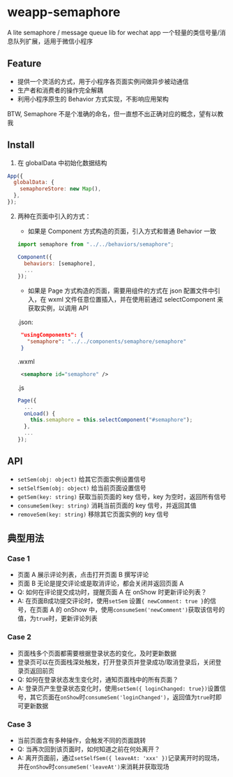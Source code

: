 # weapp-semaphore

A lite semaphore / message queue lib for wechat app
一个轻量的类信号量/消息队列扩展，适用于微信小程序

## Feature

* 提供一个灵活的方式，用于小程序各页面实例间做异步被动通信
* 生产者和消费者的操作完全解耦
* 利用小程序原生的 Behavior 方式实现，不影响应用架构

BTW, Semaphore 不是个准确的命名，但一直想不出正确对应的概念，望有以教我

## Install

1. 在 globalData 中初始化数据结构

```javascript
App({
  globalData: {
    semaphoreStore: new Map(),
  },
});
```

2. 两种在页面中引入的方式：

   * 如果是 Component 方式构造的页面，引入方式和普通 Behavior 一致

   ```javascript
   import semaphore from "../../behaviors/semaphore";

   Component({
     behaviors: [semaphore],
     ...
   });
   ```

   * 如果是 Page 方式构造的页面，需要用组件的方式在 json 配置文件中引入，在 wxml 文件任意位置插入，并在使用前通过 selectComponent 来获取实例，以调用 API

   .json:

   ```json
    "usingComponents": {
      "semaphore": "../../components/semaphore/semaphore"
    }
   ```

   .wxml

   ```xml
    <semaphore id="semaphore" />
   ```

   .js

   ```javascript
   Page({
     ...
     onLoad() {
       this.semaphore = this.selectComponent("#semaphore");
     },
     ...
   });
   ```

## API

* `setSem(obj: object)` 给其它页面实例设置信号
* `setSelfSem(obj: object)` 给当前页面设置信号
* `getSem(key: string)` 获取当前页面的 key 信号，key 为空时，返回所有信号
* `consumeSem(key: string)` 消耗当前页面的 key 信号，并返回其值
* `removeSem(key: string)` 移除其它页面实例的 key 信号

## 典型用法

### Case 1

* 页面 A 展示评论列表，点击打开页面 B 撰写评论
* 页面 B 无论是提交评论或是取消评论，都会关闭并返回页面 A
* Q: 如何在评论提交成功时，提醒页面 A 在 onShow 时更新评论列表？
* A: 在页面B成功提交评论时，使用`setSem` 设置`{ newComment: true }`的信号，在页面 A 的 onShow 中，使用`consumeSem('newComment')`获取该信号的值，为`true`时，更新评论列表

### Case 2

* 页面栈多个页面都需要根据登录状态的变化，及时更新数据
* 登录页可以在页面栈深处触发，打开登录页并登录成功/取消登录后，关闭登录页返回前页
* Q: 如何在登录状态发生变化时，通知页面栈中的所有页面？
* A: 登录页产生登录状态变化时，使用`setSem({ loginChanged: true})`设置信号，其它页面在`onShow`时`consumeSem('loginChanged')`，返回值为`true`时即可更新数据

### Case 3

* 当前页面含有多种操作，会触发不同的页面跳转
* Q: 当再次回到该页面时，如何知道之前在何处离开？
* A: 离开页面前，通过`setSelfSem({ leaveAt: 'xxx' })`记录离开时的现场，并在`onShow`时`consumeSem('leaveAt')`来消耗并获取现场

